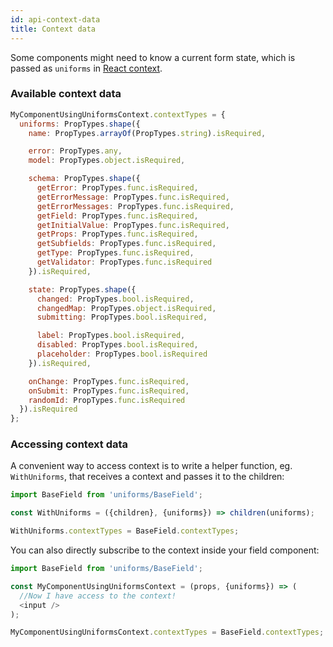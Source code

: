 ```yaml
---
id: api-context-data
title: Context data
---
```


Some components might need to know a current form state, which is passed as `uniforms` in [React context](https://reactjs.org/docs/legacy-context.html).

### Available context data

```js
MyComponentUsingUniformsContext.contextTypes = {
  uniforms: PropTypes.shape({
    name: PropTypes.arrayOf(PropTypes.string).isRequired,

    error: PropTypes.any,
    model: PropTypes.object.isRequired,

    schema: PropTypes.shape({
      getError: PropTypes.func.isRequired,
      getErrorMessage: PropTypes.func.isRequired,
      getErrorMessages: PropTypes.func.isRequired,
      getField: PropTypes.func.isRequired,
      getInitialValue: PropTypes.func.isRequired,
      getProps: PropTypes.func.isRequired,
      getSubfields: PropTypes.func.isRequired,
      getType: PropTypes.func.isRequired,
      getValidator: PropTypes.func.isRequired
    }).isRequired,

    state: PropTypes.shape({
      changed: PropTypes.bool.isRequired,
      changedMap: PropTypes.object.isRequired,
      submitting: PropTypes.bool.isRequired,

      label: PropTypes.bool.isRequired,
      disabled: PropTypes.bool.isRequired,
      placeholder: PropTypes.bool.isRequired
    }).isRequired,

    onChange: PropTypes.func.isRequired,
    onSubmit: PropTypes.func.isRequired,
    randomId: PropTypes.func.isRequired
  }).isRequired
};
```

### Accessing context data

A convenient way to access context is to write a helper function, eg. `WithUniforms`, that receives a context and passes it to the children:

```js
import BaseField from 'uniforms/BaseField';

const WithUniforms = ({children}, {uniforms}) => children(uniforms);

WithUniforms.contextTypes = BaseField.contextTypes;
```

You can also directly subscribe to the context inside your field component:

```js
import BaseField from 'uniforms/BaseField';

const MyComponentUsingUniformsContext = (props, {uniforms}) => (
  //Now I have access to the context!
  <input />
);

MyComponentUsingUniformsContext.contextTypes = BaseField.contextTypes;
```
